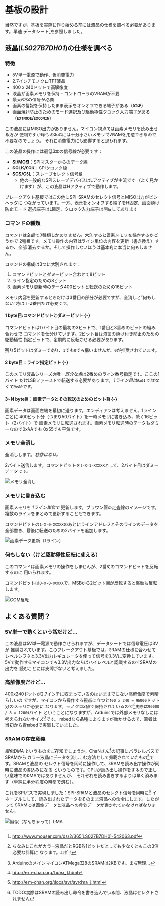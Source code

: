 # 基板の設計

当然ですが、基板を実際に作り始める前には液晶の仕様を調べる必要があります。早速
データシート[^16]を参照しました。

## 液晶(_LS027B7DH01_)の仕様を調べる
### 特徴

- 5V単一電源で動作、低消費電力
- 2.7インチモノクロTFT液晶
- 400 x 240ドットで高解像度
- 液晶が画素メモリを保持 - コントローラのVRAMが不要
- 最大6本の信号が必要
- 画素の情報を保持したまま表示をオンオフできる端子がある（**`DISP`**）
- 画面焼け防止のためのモード選択及び駆動極性クロック入力端子がある
  （**`EXTMODE`/`EXCOMIN`**）

この液晶にはMISO出力がありません。マイコン視点では画素メモリを読み出せる方が
便利ですが昨今のSoCには十分小さいメモリでVRAMを用意できるので不要なのでしょう。
それに消費電力にも影響すると思われます。

この液晶の操作には最低3本の信号線が必要です：

- **SI/MOSI**：SPIマスターからのデータ線
- **SCLK/SCK**：SPIクロック線
- **SCS/CSL**：スレーブセレクト信号線
    - 他の一般的なSPIスレーブデバイスはLアクティブが主流です
      （よく見かけます）が、この液晶はHアクティブで動作します。

ブレークアウト基板ではこの他にSPI-SRAMのセレクト信号とMISO出力がピンヘッダに
つながっています。一方、表示をオンオフする端子をH固定、画面焼け防止モード
選択端子はL固定、クロック入力端子は開放してあります

### コマンドの種類
コマンドは全部で3種類しかありません。大別すると画素メモリを操作するかどうかで
2種類です。メモリ操作の内容はライン単位の内容を更新（書き換え）するか、全部
消去するか。そして操作しないほうは基本的に本当に何もしません。

コマンドの構成は3つに大別されます：

1. コマンドビットとダミービット合わせて8ビット
1. ライン指定のための8ビット
1. 画素メモリ更新時のデータ400ビットと転送のための16ビット

メモリ内容を更新するときだけは3番目の部分が必要ですが、全消しと”何もしない”時は
1−2番目だけ必要です。

#### 1 byte目:コマンドビットとダミービット {-}
コマンドビットは1バイト目の最初の3ビットで、1番目と3番めのビットの組み合わせで
コマンドを仕分けています。2ビット目は液晶の焼け付き防止のための駆動極性
指定ビットで、定期的に反転させる必要があります。

残り5ビットはダミーであり、`1`でも`0`でも構いませんが、`0`が推奨されています。

#### 2 byte目：ライン指定ビット {-}
このメモリ液晶シリーズの唯一*厄介*な点は2番めのライン番号指定です。ここの1バイト
だけLSBファーストで転送する必要があります。
_1ライン目は`0x01`ではなくて`0x80`です。_

#### 3~N byte目：画素データとその転送のためのビット群 {-}
画素データは画面左端を最初に送ります。エンディアンは考えません。1ラインごとに
400ビット分（つまり50バイト）を一時メモリに書き込み、続く16ビット（2バイト）で
画素メモリに転送されます。画素メモリ転送時のテータもダミーなので0xAAでも
0x55でも平気です。

### メモリ全消し
全消しします。_慈悲はない。_

2バイト送信します。コマンドビットを`0-X-1-XXXXX`として、2バイト目はダミー
データです。

![メモリ全消し](images/waves/clsBits.png)
<!--
static const uint8_t COM_INVERT = 0x00;    // 0-X-0-XXXXX
static const uint8_t CLEAR_SCREEN = 0x20;  // 0-X-1-XXXXX
static const uint8_t UPDATE = 0x80;        // 1-X-0-XXXXX
 -->
### メモリに書き込む
画素メモリを _1ライン単位で_ 更新します。ブラウン管の走査線のイメージです。
複数のラインをまとめて更新することもできます。

コマンドビットの`1-X-0-XXXXX`のあとにラインアドレスとそのラインのデータを
全部書き、最後に転送のための2バイトを追加します。

![画素データ更新（1ライン）](images/waves/updateBits.png)

### 何もしない（けど駆動極性反転に使える）
このコマンドは画素メモリの操作をしませんが、2番めのコマンドビットを反転するのに
用いられます。

コマンドビットは`0-X-0-XXXXX`で、MSBから2ビット目が反転すると駆動も反転します。

![COM反転](images/waves/cominvertBits.png)

## よくある質問？
### 5V単一で動くという話だけど...
この液晶は5V単一電源で動作させられますが、データシートでは信号電圧は3Vが
推奨されています。このブレークアウト基板では、SRAMの仕様に合わせて
レベルシフタと3.3V出力レギュレータを使って信号を3.3Vに変換しています。
5Vで動作するマイコンでも3.3V出力ならばハイレベルと認識するのでSRAMの出力を
読むことには支障がないと考えました。

### 高解像度だけど...
400x240ドットが2.7インチに収まっているのはいままでにない高解像度で素晴らしいの
ですが、マイコンから操作する視点に立つと`400 x 240 = 96000`ドット分のメモリが必要に
なります。モノクロ2値で保持されているので[^11]実際は`96000 / 8 = 12000`バイト
ということになりますが、Arduinoでは外部メモリなしには考えられないサイズ[^12]です。
mbedなら品種によりますが動かせるので、筆者は当初から青mbedで実験していました。

### SRAMの存在意義
_擬似DMA_ というものをご存知でしょうか。ChaNさん[^13]の記事にパラレルバスでSRAMから
カラー液晶にデータを流しこむ方法として掲載されていたもの[^14]です。SRAMと液晶の
セレクト信号を同時に操作して、SRAMを読み出す操作が同時に液晶の書込みになる
というものです。CPUが読み出し操作をするので正しい意味でのDMAではありませんが、
それぞれを読み書きするよりは早く済みます（単純に半分程度の時間で済む）。

これをSPIバスで実現しました：SPI-SRAMと液晶のセレクト信号を同時に[^15]
イネーブルにして、読み出されたデータをそのまま液晶への命令にします。したがって
SRAMには画像データと液晶への命令データが書かれていなければなりません。

![疑似（なんちゃって）DMA](images/waves/persudoDMA.png)
<!--  -->
[^11]: ちなみにこれがカラー液晶だとRGB各1ビットだとしても少なくともこの3倍必要な計算に
なります。ﾑﾘﾀﾞﾅ
[^12]: ArduinoのメインマイコンATMega328のSRAMは2KBです。まぢ無理...
[^13]: http://elm-chan.org/index_j.html
[^14]: http://elm-chan.org/docs/avr/avrdma_j.html
[^15]: TODO:実際はSRAMの読み出し命令を書き込んでいる間、液晶はセレクトされません
[^16]: http://www.mouser.com/ds/2/365/LS027B7DH01-542063.pdf
